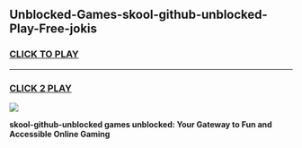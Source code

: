 
## Unblocked-Games-skool-github-unblocked-Play-Free-jokis
<h3>
<a href="https://premium76.site?title=skool-github-unblocked&ref=10A">CLICK TO PLAY</a></h3>
<hr>

<h3>
<a href="https://premium76.site?title=skool-github-unblocked&ref=10A">CLICK 2 PLAY</a>
  
</h3>

<a href="https://premium76.site?title=skool-github-unblocked&ref=10A"><img src="https://clearcache.store/games.png"></a>


**skool-github-unblocked games unblocked: Your Gateway to Fun and Accessible Online Gaming**
